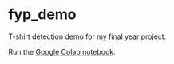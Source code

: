 # fyp_demo
T-shirt detection demo for my final year project.

Run the [Google Colab notebook](https://colab.research.google.com/drive/1pCPGKOzq3Ih0H_6xcS8tKSICEO-6nBoW).
